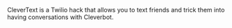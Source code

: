 CleverText is a Twilio hack that allows you to text friends and trick them into having conversations with Cleverbot.
